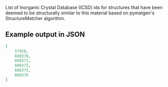 List of Inorganic Crystal Database (ICSD) ids for structures that have been deemed to be structurally similar to this material based on pymatgen's StructureMatcher algorithm.





## Example output in JSON

```json
[
    57958, 
    608370, 
    608371, 
    608372, 
    608375, 
    608376
]
```

